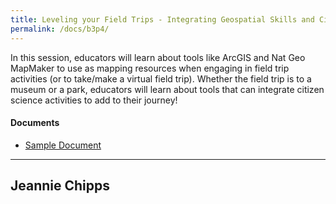 ```yaml
---
title: Leveling your Field Trips - Integrating Geospatial Skills and Citizen Science
permalink: /docs/b3p4/
---
```


In this session, educators will learn about tools like ArcGIS and Nat Geo MapMaker to use as mapping resources when engaging in field trip activities (or to take/make a virtual field trip). Whether the field trip is to a museum or a park, educators will learn about tools that can integrate citizen science activities to add to their journey!

#### Documents
 - [Sample Document](../monday/breakout3/documents/b1p1d1.pdf)

***

## Jeannie Chipps